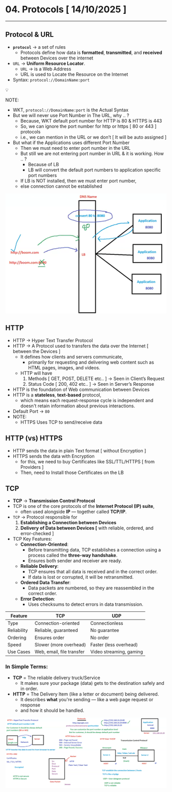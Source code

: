# 04. Protocols [ 14/10/2025 ]

---

## Protocol & URL

- **`protocol`** → a set of rules
    - Protocols define how data is **formatted**, **transmitted**, and **received** between Devices over the internet
- `URL` → **Uniform Resource Locator**.
    - `URL` → is a Web Address
    - URL is used to Locate the Resource on the Internet
- Syntax: `protocol://DomainName:port`
    
    

<aside>
💡

NOTE:

- WKT, `protocol://DomainName:port` is the Actual Syntax
- But we will never use Port Number in The URL, why .. ?
    - Because, WKT default port number for HTTP is 80 & HTTPS is 443
    - So, we can ignore the port number for http or https [ 80 or 443 ] protocols
    - i.e., we can mention in the URL or we don’t [ It will be auto assigned ]
- But what if the Applications uses different Port Number
    - Then we must need to enter port number in the URL
    - But still we are not entering port number in URL & it is working. How .. ?
        - Because of LB
        - LB will convert the default port numbers to application specific port numbers
    - If LB is NOT installed, then we must enter port number,
    - else connection cannot be established
</aside>

![image.png](image.png)

## HTTP

- HTTP → Hyper Text Transfer Protocol
- HTTP → A Protocol used to transfers the data over the Internet [ between the Devices ]
    - It defines how clients and servers communicate,
        - primarily for requesting and delivering web content such as HTML pages, images, and videos.
    - HTTP will have
        1. Methods [ GET, POST, DELETE etc.. ] → Seen in Client’s Request
        2. Status Code [ 200, 402 etc.. ] → Seen in Server’s Response
- HTTP is the foundation of Web communication between Devices
- HTTP is a **stateless**, **text-based** protocol,
    - which means each request-response cycle is independent and doesn't retain information about previous interactions.
- Default Port → `80`
- NOTE:
    - HTTPS Uses TCP to send/receive data

## HTTP (vs) HTTPS

- HTTP sends the data in plain Text format [ without Encryption ]
- HTTPS sends the data with Encryption
    - for this, we need to buy Certificates like SSL/TTL/HTTPS [  from Providers ]
    - Then, need to Install those Certificates on the LB

## TCP

- **TCP** → **Transmission Control Protocol**
- TCP is one of the core protocols of the **Internet Protocol (IP) suite**,
    - often used alongside **IP** — together called **TCP/IP**.
- `TCP` → Protocol responsible for
    1. **Establishing a Connection between Devices**
    2. **Delivery of Data between Devices [** with reliable, ordered, and error-checked ]
- TCP Key Features:
    - **Connection-Oriented**:
        - Before transmitting data, TCP establishes a connection using a process called the **three-way handshake**.
        - Ensures both sender and receiver are ready.
    - **Reliable Delivery**:
        - TCP ensures that all data is received and in the correct order.
        - If data is lost or corrupted, it will be retransmitted.
    - **Ordered Data Transfer**:
        - Data packets are numbered, so they are reassembled in the correct order.
    - **Error Detection**:
        - Uses checksums to detect errors in data transmission.

| Feature | TCP | UDP |
| --- | --- | --- |
| Type | Connection-oriented | Connectionless |
| Reliability | Reliable, guaranteed | No guarantee |
| Ordering | Ensures order | No order |
| Speed | Slower (more overhead) | Faster (less overhead) |
| Use Cases | Web, email, file transfer | Video streaming, gaming |

### In Simple Terms:

- **TCP** = The reliable delivery truck/Service
    - It makes sure your package (data) gets to the destination safely and in order.
- **HTTP** = The Delivery Item (like a letter or document) being delivered.
    - It describes **what** you're sending — like a web page request or response
    - and how it should be handled.

![image.png](image%201.png)
